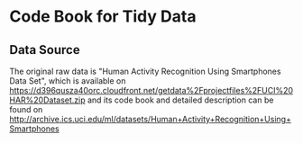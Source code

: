 # Code Book for Tidy Data

## Data Source
The original raw data is "Human Activity Recognition Using Smartphones Data Set", which is available on 
https://d396qusza40orc.cloudfront.net/getdata%2Fprojectfiles%2FUCI%20HAR%20Dataset.zip and its code book and detailed description
can be found on http://archive.ics.uci.edu/ml/datasets/Human+Activity+Recognition+Using+Smartphones 


